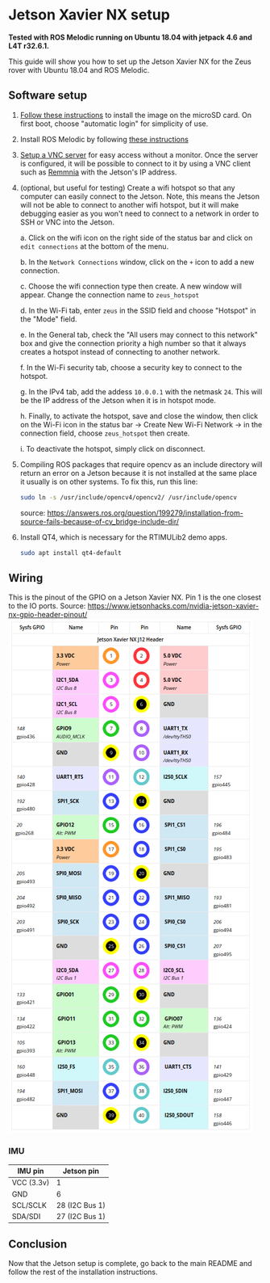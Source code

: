 # Jetson Xavier NX setup
**Tested with ROS Melodic running on Ubuntu 18.04 with jetpack 4.6 and L4T r32.6.1.**

This guide will show you how to set up the Jetson Xavier NX for the Zeus rover with Ubuntu 18.04 and ROS Melodic.
## Software setup

1. [Follow these instructions](https://developer.nvidia.com/embedded/learn/get-started-jetson-xavier-nx-devkit) to install the image on the microSD card. On first boot, choose "automatic login" for simplicity of use.
2. Install ROS Melodic by following [these instructions](http://wiki.ros.org/melodic/Installation/Ubuntu)
3. [Setup a VNC server](https://developer.nvidia.com/embedded/learn/tutorials/vnc-setup) for easy access without a monitor. Once the server is configured, it will be possible to connect to it by using a VNC client such as [Remmnia](https://remmina.org/) with the Jetson's IP address.
4. (optional, but useful for testing) Create a wifi hotspot so that any computer can easily connect to the Jetson. Note, this means the Jetson will not be able to connect to another wifi hotspot, but it will make debugging easier as you won't need to connect to a network in order to SSH or VNC into the Jetson.

    a. Click on the wifi icon on the right side of the status bar and click on `edit connections` at the bottom of the menu.

    b. In the `Network Connections` window, click on the `+` icon to add a new connection.

    c. Choose the wifi connection type then create. A new window will appear. Change the connection name to `zeus_hotspot`

    d. In the Wi-Fi tab, enter `zeus` in the SSID field and choose "Hotspot" in the "Mode" field.

    e. In the General tab, check the "All users may connect to this network" box and give the connection priority a high number so that it always creates a hotspot instead of connecting to another network.

    f. In the Wi-Fi security tab, choose a security key to connect to the hotspot.

    g. In the IPv4 tab, add the addess `10.0.0.1` with the netmask `24`. This will be the IP address of the Jetson when it is in hotspot mode.

    h. Finally, to activate the hotspot, save and close the window, then click on the Wi-Fi icon in the status bar -> Create New Wi-Fi Network -> in the connection field, choose `zeus_hotspot` then create.

    i. To deactivate the hotspot, simply click on disconnect.

5. Compiling ROS packages that require opencv as an include directory will return an error on a Jetson because it is not installed at the same place it usually is on other systems. To fix this, run this line: 
    ```bash
    sudo ln -s /usr/include/opencv4/opencv2/ /usr/include/opencv
    ```
    source: https://answers.ros.org/question/199279/installation-from-source-fails-because-of-cv_bridge-include-dir/

6. Install QT4, which is necessary for the RTIMULib2 demo apps.
    ```bash
    sudo apt install qt4-default
    ```

## Wiring
This is the pinout of the GPIO on a Jetson Xavier NX. Pin 1 is the one closest to the IO ports. Source: https://www.jetsonhacks.com/nvidia-jetson-xavier-nx-gpio-header-pinout/
![Jetson Xavier NX GPIO pinout](images/Jetson_Xavier_NX_GPIO_Pinout.png?raw=true "Jetson Xavier NX GPIO pinout")
### IMU
| IMU pin      | Jetson pin    |
| -----------  | -----------   |
| VCC (3.3v)   | 1             |
| GND          | 6             |
| SCL/SCLK     | 28 (I2C Bus 1)|
| SDA/SDI      | 27 (I2C Bus 1)|


## Conclusion
Now that the Jetson setup is complete, go back to the main README and follow the rest of the installation instructions.